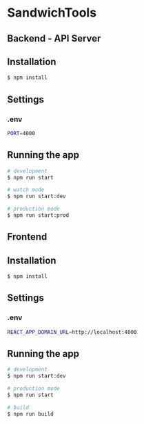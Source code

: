 # SandwichTools

## Backend - API Server
## Installation

```bash
$ npm install
```

## Settings
### .env
```bash
PORT=4000
```

## Running the app

```bash
# development
$ npm run start

# watch mode
$ npm run start:dev

# production mode
$ npm run start:prod
```

## Frontend
## Installation

```bash
$ npm install
```

## Settings
### .env
```bash
REACT_APP_DOMAIN_URL=http://localhost:4000
```

## Running the app

```bash
# development
$ npm run start:dev

# production mode
$ npm run start

# build
$ npm run build
```

